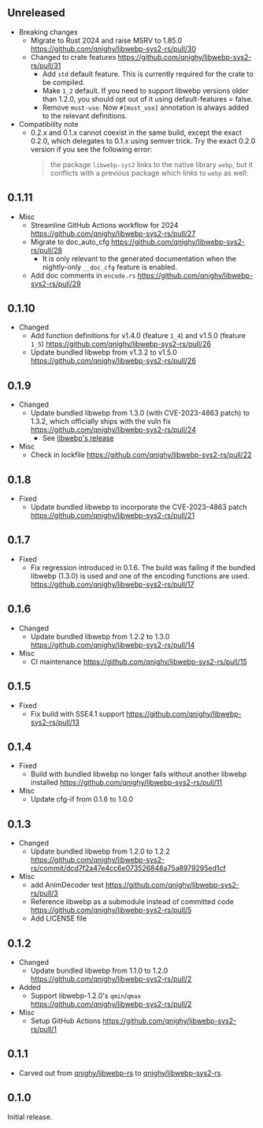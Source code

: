 ## Unreleased

- Breaking changes
  - Migrate to Rust 2024 and raise MSRV to 1.85.0 https://github.com/qnighy/libwebp-sys2-rs/pull/30
  - Changed to crate features https://github.com/qnighy/libwebp-sys2-rs/pull/31
    - Add `std` default feature. This is currently required for the crate to be compiled.
    - Make `1_2` default. If you need to support libwebp versions older than 1.2.0, you should opt out of it using default-features = false.
    - Remove `must-use`. Now `#[must_use]` annotation is always added to the relevant definitions.
- Compatibility note
  - 0.2.x and 0.1.x cannot coexist in the same build, except the exact 0.2.0, which delegates to 0.1.x using semver trick. Try the exact 0.2.0 version if you see the following error:
    > the package `libwebp-sys2` links to the native library `webp`, but it conflicts with a previous package which links to `webp` as well:

## 0.1.11

- Misc
  - Streamline GitHub Actions workflow for 2024 https://github.com/qnighy/libwebp-sys2-rs/pull/27
  - Migrate to doc_auto_cfg https://github.com/qnighy/libwebp-sys2-rs/pull/28
    - It is only relevant to the generated documentation when the nightly-only `__doc_cfg` feature is enabled.
  - Add doc comments in `encode.rs` https://github.com/qnighy/libwebp-sys2-rs/pull/29

## 0.1.10

- Changed
  - Add function definitions for v1.4.0 (feature `1_4`) and v1.5.0 (feature `1_5`) https://github.com/qnighy/libwebp-sys2-rs/pull/26
  - Update bundled libwebp from v1.3.2 to v1.5.0 https://github.com/qnighy/libwebp-sys2-rs/pull/26

## 0.1.9

- Changed
  - Update bundled libwebp from 1.3.0 (with CVE-2023-4863 patch) to 1.3.2, which officially ships with the vuln fix https://github.com/qnighy/libwebp-sys2-rs/pull/24
    - See [libwebp's release](https://groups.google.com/a/webmproject.org/g/webp-discuss/c/YhVFA45DVfM/m/hS2jI_KFAwAJ)
- Misc
  - Check in lockfile https://github.com/qnighy/libwebp-sys2-rs/pull/22

## 0.1.8

- Fixed
  - Update bundled libwebp to incorporate the CVE-2023-4863 patch https://github.com/qnighy/libwebp-sys2-rs/pull/21

## 0.1.7

- Fixed
  - Fix regression introduced in 0.1.6. The build was failing if the bundled libwebp (1.3.0) is used and one of the encoding functions are used. https://github.com/qnighy/libwebp-sys2-rs/pull/17

## 0.1.6

- Changed
  - Update bundled libwebp from 1.2.2 to 1.3.0 https://github.com/qnighy/libwebp-sys2-rs/pull/14
- Misc
  - CI maintenance https://github.com/qnighy/libwebp-sys2-rs/pull/15

## 0.1.5

- Fixed
  - Fix build with SSE4.1 support https://github.com/qnighy/libwebp-sys2-rs/pull/13

## 0.1.4

- Fixed
  - Build with bundled libwebp no longer fails without another libwebp installed https://github.com/qnighy/libwebp-sys2-rs/pull/11
- Misc
  - Update cfg-if from 0.1.6 to 1.0.0

## 0.1.3

- Changed
  - Update bundled libwebp from 1.2.0 to 1.2.2 https://github.com/qnighy/libwebp-sys2-rs/commit/dcd7f2a47e4cc6e073526848a75a8979295ed1cf
- Misc
  - add AnimDecoder test https://github.com/qnighy/libwebp-sys2-rs/pull/3
  - Reference libwebp as a submodule instead of committed code https://github.com/qnighy/libwebp-sys2-rs/pull/5
  - Add LICENSE file

## 0.1.2

- Changed
  - Update bundled libwebp from 1.1.0 to 1.2.0 https://github.com/qnighy/libwebp-sys2-rs/pull/2
- Added
  - Support libwebp-1.2.0's `qmin`/`qmax` https://github.com/qnighy/libwebp-sys2-rs/pull/2
- Misc
  - Setup GitHub Actions https://github.com/qnighy/libwebp-sys2-rs/pull/1

## 0.1.1

- Carved out from [qnighy/libwebp-rs](https://github.com/qnighy/libwebp-rs) to [qnighy/libwebp-sys2-rs](https://github.com/qnighy/libwebp-sys2-rs).

## 0.1.0

Initial release.
